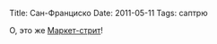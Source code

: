 Title: Сан-Франциско
Date: 2011-05-11
Tags: саптрю

<div class="text">О, это же <a href="http://www.youtube.com/watch?v=NINOxRxze9k">Маркет-стрит</a>!</div>